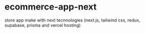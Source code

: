 # ecommerce-app-next
store app make with next tecnnologies (next.js, tailwind css, redux, supabase, prisma and vercel hosting)
